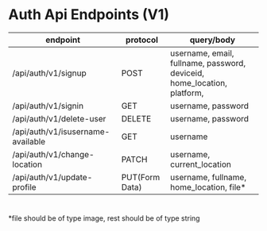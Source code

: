 # Auth Api Endpoints (V1)

| endpoint                          | protocol       | query/body                                                              |
| --------------------------------- | -------------- | ----------------------------------------------------------------------- |
| /api/auth/v1/signup               | POST           | username, email, fullname, password, deviceid, home_location, platform, |
| /api/auth/v1/signin               | GET            | username, password                                                      |
| /api/auth/v1/delete-user          | DELETE         | username, password                                                      |
| /api/auth/v1/isusername-available | GET            | username                                                                |
| /api/auth/v1/change-location      | PATCH          | username, current_location                                              |
| /api/auth/v1/update-profile       | PUT(Form Data) | username, fullname, home_location, file\*                               |

#

\*file should be of type image, rest should be of type string
